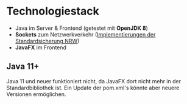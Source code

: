 # Technologiestack

- Java im Server & Frontend (getestet mit **OpenJDK 8**)
- **Sockets** zum Netzwerkverkehr ([Implementierungen der Standardsicherung NRW](https://www.schulentwicklung.nrw.de/lehrplaene/lehrplannavigator-s-ii/gymnasiale-oberstufe/informatik/hinweise-und-beispiele/hinweise-und-beispiele.html))
- **JavaFX** im Frontend

## Java 11+

Java 11 und neuer funktioniert nicht, da JavaFX dort nicht mehr in der Standardbibliothek ist.
Ein Update der pom.xml's könnte aber neuere Versionen ermöglichen.
